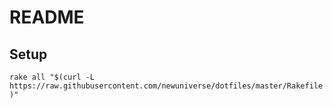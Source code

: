 # README

## Setup
`rake all "$(curl -L https://raw.githubusercontent.com/newuniverse/dotfiles/master/Rakefile)"`
